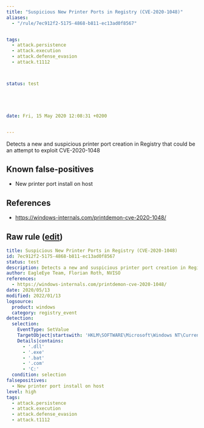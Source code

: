 ```yaml
---
title: "Suspicious New Printer Ports in Registry (CVE-2020-1048)"
aliases:
  - "/rule/7ec912f2-5175-4868-b811-ec13ad0f8567"


tags:
  - attack.persistence
  - attack.execution
  - attack.defense_evasion
  - attack.t1112



status: test





date: Fri, 15 May 2020 12:08:31 +0200


---
```


Detects a new and suspicious printer port creation in Registry that could be an attempt to exploit CVE-2020-1048

<!--more-->


## Known false-positives

* New printer port install on host



## References

* https://windows-internals.com/printdemon-cve-2020-1048/


## Raw rule ([edit](https://github.com/SigmaHQ/sigma/edit/master/rules/windows/registry_event/registry_event_cve_2020_1048.yml))
```yaml
title: Suspicious New Printer Ports in Registry (CVE-2020-1048)
id: 7ec912f2-5175-4868-b811-ec13ad0f8567
status: test
description: Detects a new and suspicious printer port creation in Registry that could be an attempt to exploit CVE-2020-1048
author: EagleEye Team, Florian Roth, NVISO
references:
  - https://windows-internals.com/printdemon-cve-2020-1048/
date: 2020/05/13
modified: 2022/01/13
logsource:
  product: windows
  category: registry_event
detection:
  selection:
    EventType: SetValue
    TargetObject|startswith: 'HKLM\SOFTWARE\Microsoft\Windows NT\CurrentVersion\Ports'
    Details|contains:
      - '.dll'
      - '.exe'
      - '.bat'
      - '.com'
      - 'C:'
  condition: selection
falsepositives:
  - New printer port install on host
level: high
tags:
  - attack.persistence
  - attack.execution
  - attack.defense_evasion
  - attack.t1112

```
